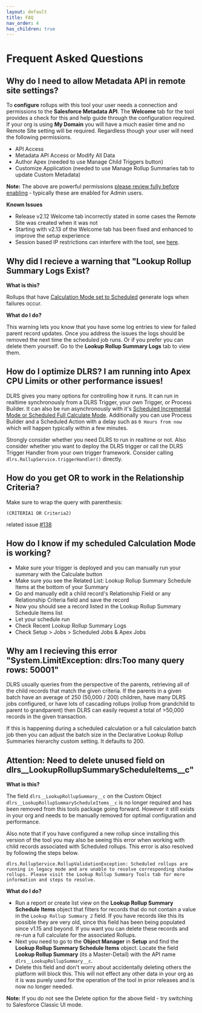 ```yaml
---
layout: default
title: FAQ
nav_order: 4
has_children: true
---
```


# Frequent Asked Questions

## Why do I need to allow Metadata API in remote site settings?

To **configure** rollups with this tool your user needs a connection and permissions to the **Salesforce Metadata API**. The **Welcome** tab for the tool provides a check for this and help guide through the configuration required. If your org is using **My Domain** you will have a much easier time and no Remote Site setting will be required. Regardless though your user will need the following permissions.

- API Access
- Metadata API Access or Modify All Data
- Author Apex (needed to use Manage Child Triggers button)
- Customize Application (needed to use Manage Rollup Summaries tab to update Custom Metadata)

**Note:** The above are powerful permissions [please review fully before enabling](https://help.salesforce.com/articleView?id=000198725&r=https:%2F%2Fwww.google.com%2F&type=1) - typically these are enabled for Admin users.

**Known Issues**

- Release v2.12 Welcome tab incorrectly stated in some cases the Remote Site was created when it was not
- Starting with v2.13 of the Welcome tab has been fixed and enhanced to improve the setup experience
- Session based IP restrictions can interfere with the tool, see [here](https://github.com/afawcett/declarative-lookup-rollup-summaries#usage-information-and-known-issues).

## Why did I recieve a warning that "Lookup Rollup Summary Logs Exist?

**What is this?**

Rollups that have [Calculation Mode set to Scheduled](https://github.com/afawcett/declarative-lookup-rollup-summaries/wiki/What-you-need-to-know-about-Scheduling-Rollups) generate logs when failures occur.

**What do I do?**

This warning lets you know that you have some log entries to view for failed parent record updates. Once you address the issues the logs should be removed the next time the scheduled job runs. Or if you prefer you can delete them yourself. Go to the **Lookup Rollup Summary Logs** tab to view them.

## How do I optimize DLRS? I am running into Apex CPU Limits or other performance issues!

DLRS gives you many options for controlling how it runs. It can run in realtime synchronously from a DLRS Trigger, your own Trigger, or Process Builder. It can also be run asynchronously with it's [Scheduled Incremental Mode or Scheduled Full Calculate Mode](https://github.com/afawcett/declarative-lookup-rollup-summaries/wiki/What-you-need-to-know-about-Scheduling-Rollups). Additionally you can use Process Builder and a Scheduled Action with a delay such as `0 Hours from now` which will happen typically within a few minutes.

Strongly consider whether you need DLRS to run in realtime or not. Also consider whether you want to deploy the DLRS trigger or call the DLRS Trigger Handler from your own trigger framework. Consider calling `dlrs.RollupService.triggerHandler()` directly.

## How do you get OR to work in the Relationship Criteria?

Make sure to wrap the query with parenthesis:

`(CRITERIA1 OR Criteria2)`

related issue [#138](https://github.com/afawcett/declarative-lookup-rollup-summaries/issues/138)

## How do I know if my scheduled Calculation Mode is working?

- Make sure your trigger is deployed and you can manually run your summary with the Calculate button
- Make sure you see the Related List: Lookup Rollup Summary Schedule Items at the bottom of your Summary
- Go and manually edit a child record's Relationship Field or any Relationship Criteria field and save the record
- Now you should see a record listed in the Lookup Rollup Summary Schedule Items list
- Let your schedule run
- Check Recent Lookup Rollup Summary Logs
- Check Setup > Jobs > Scheduled Jobs & Apex Jobs

## Why am I recieving this error "System.LimitException: dlrs:Too many query rows: 50001"

DLRS usually queries from the perspective of the parents, retrieving all of the child records that match the given criteria. If the parents in a given batch have an average of 250 (50,000 / 200) children, have many DLRS jobs configured, or have lots of cascading rollups (rollup from grandchild to parent to grandparent) then DLRS can easily request a total of >50,000 records in the given transaction.

If this is happening during a scheduled calculation or a full calculation batch job then you can adjust the batch size in the Declarative Lookup Rollup Summaries hierarchy custom setting. It defaults to 200.

## Attention: Need to delete unused field on dlrs__LookupRollupSummaryScheduleItems__c"

**What is this?**

The field ``dlrs__LookupRollupSummary__c`` on the Custom Object ``dlrs__LookupRollupSummaryScheduleItems__c`` is no longer required and has been removed from this tools package going forward. However it still exists in your org and needs to be manually removed for optimal configuration and performance.

Also note that if you have configured a new rollup since installing this version of the tool you may also be seeing this error when working with child records associated with Scheduled rollups. This error is also resolved by following the steps below. 

```dlrs.RollupService.RollupValidationException: Scheduled rollups are running in legacy mode and are unable to resolve corresponding shadow rollups. Please visit the Lookup Rollup Summary Tools tab for more information and steps to resolve.``` 

**What do I do?**

- Run a report or create list view on the **Lookup Rollup Summary Schedule Items** object that filters for records that do not contain a value in the ``Lookup Rollup Summary 2`` field. If you have records like this its possible they are very old, since this field has been being populated since v1.15 and beyond. If you want you can delete these records and re-run a full calculate for the associated Rollups.
- Next you need to go to the **Object Manager** in **Setup** and find the **Lookup Rollup Summary Schedule Items** object. Locate the field **Lookup Rollup Summary** (its a Master-Detail) with the API name ``dlrs__LookupRollupSummary__c``. 
- Delete this field and don't worry about accidentally deleting others the platform will block this. This will not effect any other data in your org as it is was purely used for the operation of the tool in prior releases and is now no longer needed. 

**Note:** If you do not see the Delete option for the above field - try switching to Salesforce Classic UI mode.


